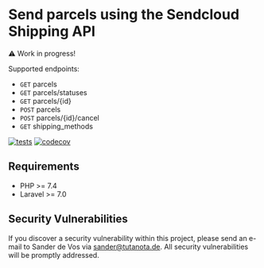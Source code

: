 # Send parcels using the Sendcloud Shipping API

⚠️ Work in progress!

Supported endpoints:
- `GET` parcels
- `GET` parcels/statuses
- `GET` parcels/{id}
- `POST` parcels
- `POST` parcels/{id}/cancel
- `GET` shipping_methods

[![tests](https://github.com/sander3/laravel-sendcloud/workflows/Laravel/badge.svg)](https://github.com/sander3/laravel-sendcloud/actions?query=workflow%3ALaravel)
[![codecov](https://codecov.io/gh/sander3/laravel-sendcloud/branch/master/graph/badge.svg)](https://codecov.io/gh/sander3/laravel-sendcloud)

## Requirements

- PHP >= 7.4
- Laravel >= 7.0

## Security Vulnerabilities

If you discover a security vulnerability within this project, please send an e-mail to Sander de Vos via [sander@tutanota.de](mailto:sander@tutanota.de). All security vulnerabilities will be promptly addressed.
